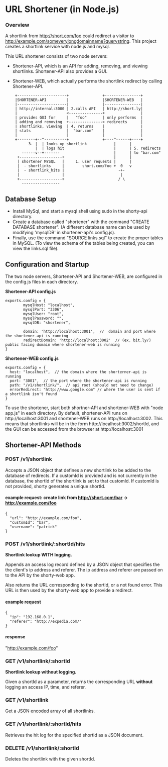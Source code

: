 # URL Shortener (in Node.js)

### Overview

A shortlink from http://short.com/foo could redirect a visitor to http://example.com/someverylongdomainname?querystring.  This project creates a shortlink service with node.js and mysql.

This URL shortener consists of two node servers:
  - Shortener-API, which is an API for adding, removing, and viewing shortlinks.  Shortener-API also provides a GUI.
  - Shortener-WEB, which actually performs the shortlink redirect by calling Shortener-API.


         +----------------------+               +----------------+
         |SHORTENER-API         |               |SHORTENER-WEB   |
         |----------------------|               |----------------|
         | http://internal:3000 | 2.calls API   | http://short.ly|
         |                      <---------------+                |
         | provides GUI for     |   "foo"       | only performs  |
         | adding and removing  +---------------> redirects      |
         | shortlinks, viewing  | 4. returns    |                |
         | stats                |  "bar.com"    |                |
         |                      |               |                |
         +--------+--^----------+               +----^------+----+
               3. |  | looks up shortlink            |      |
                  |  | logs hit                      |      | 5. redirects
            ------v--+-------                        |      | to "bar.com"
          +-------------------+                      |      |
          | shortener MYSQL   |     1. user requests |      |
          |  - shortlinks     |        short.com/foo +  0   v
          |  - shortlink_hits |                        -+-
          |                   |                         |
          +-------------------+                        / \
            -----------------
## Database Setup

- Install MySql, and start a mysql shell using sudo in the shorty-api directory.
- Create a database called "shortener" with the command "CREATE DATABASE shortener".
  (A different database name can be used by modifying 'mysqlDB' in shortener-api's config.js).
- Finally, use the command "SOURCE links.sql" to create the proper tables in MySQL.
  (To view the schema of the tables being created, you can view the links.sql file). 

## Configuration and Startup

The two node servers, Shortener-API and Shortener-WEB, are configured in the config.js files in each directory.

**Shortener-API config.js**

    exports.config = {
            mysqlHost: "localhost",
            mysqlPort: "3306",
            mysqlUser: "root",
            mysqlPassword: "",
            mysqlDB: "shortener",

            domain: 'http://localhost:3001',  //  domain and port where the shortener-api is running
            redirectDomain: 'http://localhost:3002'  // (ex. bit.ly/) public facing domain where shortener-web is running
    } 

**Shortener-WEB config.js**

    exports.config = {
      host: "localhost",  // the domain where the shorterner-api is running
      port: "3001",  // the port where the shortener-api is running
      path: "/v1/shortlink/",  // api root (should not need to change)
      errorRedirect: "http://www.google.com" // where the user is sent if a shortlink isn't found
    }

To use the shortener, start both shortner-API and shortener-WEB with "node app.js" in each directory.  By default, shortener-API runs on http://localhost:3001 and shortener-WEB runs on http://localhost:3002.  This means that shortlinks will be in the form http://localhost:3002/shortId, and the GUI can be accessed from the browser at http://localhost:3001

## Shortener-API Methods

### POST /v1/shortlink

Accepts a JSON object that defines a new shortlink to be added to the database of redirects.  If a customId is provided and is not currently in the database, the shortId of the shortlink is set to that customId.  If customId is not provided, shorty generates a unique shortId.

#### example request: create link from http://short.com/bar -> http://example.com/foo

    {
      "url": "http://example.com/foo",
      "customId": "bar",
      "username": "patrick"
    }

### POST /v1/shortlink/:shortId/hits

**Shortlink lookup WITH logging.**

Appends an access log record defined by a JSON object that specifies the  the client's ip address and referer.  The ip address and referer are passed on to the API by the shorty-web app.

Also returns the URL corresponding to the shortId, or a not found error.  This URL is then used by the shorty-web app to provide a redirect.

#### example request

    {
      "ip": "192.168.0.1",
      "referer": "http://expedia.com/"
    }

#### response

  "http://example.com/foo"

### GET /v1/shortlink/:shortId

**Shortlink lookup without logging.**

Given a shortId as a parameter, returns the corresponding URL **without** logging an access IP, time, and referer.

### GET /v1/shortlink

Get a JSON encoded array of all shortlinks.

### GET /v1/shortlink/:shortId/hits

Retrieves the hit log for the specified shortId as a JSON document. 

### DELETE /v1/shortlink/:shortId

Deletes the shortlink with the given shortId.
